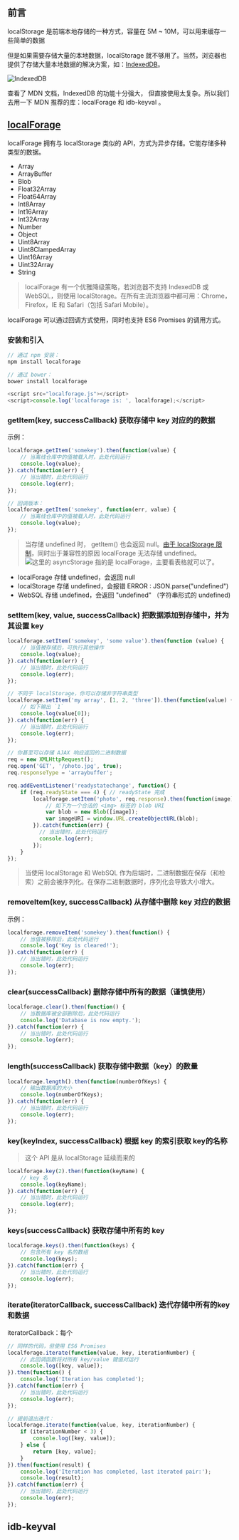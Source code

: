 ## 前言

localStorage 是前端本地存储的一种方式，容量在 5M ~ 10M，可以用来缓存一些简单的数据

但是如果需要存储大量的本地数据，localStorage 就不够用了。当然，浏览器也提供了存储大量本地数据的解决方案，如：[IndexedDB](https://developer.mozilla.org/zh-CN/docs/Web/API/IndexedDB_API)。

![IndexedDB](./IndexedDB.jpg)

查看了 MDN 文档，IndexedDB 的功能十分强大， 但直接使用太复杂。所以我们去用一下 MDN 推荐的库：localForage 和 idb-keyval 。

## [localForage](http://localforage.docschina.org/#localforage)

localForage 拥有与 localStorage 类似的 API，方式为异步存储。它能存储多种类型的数据。
* Array
* ArrayBuffer
* Blob
* Float32Array
* Float64Array
* Int8Array
* Int16Array
* Int32Array
* Number
* Object
* Uint8Array
* Uint8ClampedArray
* Uint16Array
* Uint32Array
* String
  
> localForage 有一个优雅降级策略，若浏览器不支持 IndexedDB 或 WebSQL，则使用 localStorage。在所有主流浏览器中都可用：Chrome，Firefox，IE 和 Safari（包括 Safari Mobile）。

localForage 可以通过回调方式使用，同时也支持 ES6 Promises 的调用方式。

### 安装和引入

```js
// 通过 npm 安装：
npm install localforage

// 通过 bower：
bower install localforage

<script src="localforage.js"></script>
<script>console.log('localforage is: ', localforage);</script>
```

### getItem(key, successCallback)  获取存储中 key 对应的的数据

示例：
```js
localforage.getItem('somekey').then(function(value) {
    // 当离线仓库中的值被载入时，此处代码运行
    console.log(value);
}).catch(function(err) {
    // 当出错时，此处代码运行
    console.log(err);
});

// 回调版本：
localforage.getItem('somekey', function(err, value) {
    // 当离线仓库中的值被载入时，此处代码运行
    console.log(value);
});
```
> 当存储 undefined 时， getItem() 也会返回 null。[由于 localStorage 限制](https://github.com/localForage/localForage/pull/42)，同时出于兼容性的原因 localForage 无法存储 undefined。
![这里的 asyncStorage 指的是 localForage，主要看表格就可以了。](./setItem.jpg)
* localForage 存储 undefined，会返回 null
* localStorage 存储 undefined，会报错 ERROR : JSON.parse("undefined")
* WebSQL 存储 undefined，会返回 "undefined" （字符串形式的 undefined)
  
### setItem(key, value, successCallback)  把数据添加到存储中，并为其设置 key

```js
localforage.setItem('somekey', 'some value').then(function (value) {
    // 当值被存储后，可执行其他操作
    console.log(value);
}).catch(function(err) {
    // 当出错时，此处代码运行
    console.log(err);
});

// 不同于 localStorage，你可以存储非字符串类型
localforage.setItem('my array', [1, 2, 'three']).then(function(value) {
    // 如下输出 `1`
    console.log(value[0]);
}).catch(function(err) {
    // 当出错时，此处代码运行
    console.log(err);
});

// 你甚至可以存储 AJAX 响应返回的二进制数据
req = new XMLHttpRequest();
req.open('GET', '/photo.jpg', true);
req.responseType = 'arraybuffer';

req.addEventListener('readystatechange', function() {
    if (req.readyState === 4) { // readyState 完成
        localforage.setItem('photo', req.response).then(function(image) {
            // 如下为一个合法的 <img> 标签的 blob URI
            var blob = new Blob([image]);
            var imageURI = window.URL.createObjectURL(blob);
        }).catch(function(err) {
          // 当出错时，此处代码运行
          console.log(err);
        });
    }
});
```
> 当使用 localStorage 和 WebSQL 作为后端时，二进制数据在保存（和检索）之前会被序列化。在保存二进制数据时，序列化会导致大小增大。

### removeItem(key, successCallback) 从存储中删除 key 对应的数据

示例：
```js
localforage.removeItem('somekey').then(function() {
    // 当值被移除后，此处代码运行
    console.log('Key is cleared!');
}).catch(function(err) {
    // 当出错时，此处代码运行
    console.log(err);
});
```

### clear(successCallback)  删除存储中所有的数据（谨慎使用）

```js
localforage.clear().then(function() {
    // 当数据库被全部删除后，此处代码运行
    console.log('Database is now empty.');
}).catch(function(err) {
    // 当出错时，此处代码运行
    console.log(err);
});
```
### length(successCallback) 获取存储中数据（key）的数量

```js
localforage.length().then(function(numberOfKeys) {
    // 输出数据库的大小
    console.log(numberOfKeys);
}).catch(function(err) {
    // 当出错时，此处代码运行
    console.log(err);
});
```

### key(keyIndex, successCallback) 根据 key 的索引获取 key的名称
> 这个 API 是从 localStorage 延续而来的
```js
localforage.key(2).then(function(keyName) {
    // key 名
    console.log(keyName);
}).catch(function(err) {
    // 当出错时，此处代码运行
    console.log(err);
});
```

### keys(successCallback) 获取存储中所有的 key

```js
localforage.keys().then(function(keys) {
    // 包含所有 key 名的数组
    console.log(keys);
}).catch(function(err) {
    // 当出错时，此处代码运行
    console.log(err);
});
```
### iterate(iteratorCallback, successCallback) 迭代存储中所有的key和数据
iteratorCallback：每个 
```js
// 同样的代码，但使用 ES6 Promises
localforage.iterate(function(value, key, iterationNumber) {
    // 此回调函数将对所有 key/value 键值对运行
    console.log([key, value]);
}).then(function() {
    console.log('Iteration has completed');
}).catch(function(err) {
    // 当出错时，此处代码运行
    console.log(err);
});

// 提前退出迭代：
localforage.iterate(function(value, key, iterationNumber) {
    if (iterationNumber < 3) {
        console.log([key, value]);
    } else {
        return [key, value];
    }
}).then(function(result) {
    console.log('Iteration has completed, last iterated pair:');
    console.log(result);
}).catch(function(err) {
    // 当出错时，此处代码运行
    console.log(err);
});
```
## idb-keyval
